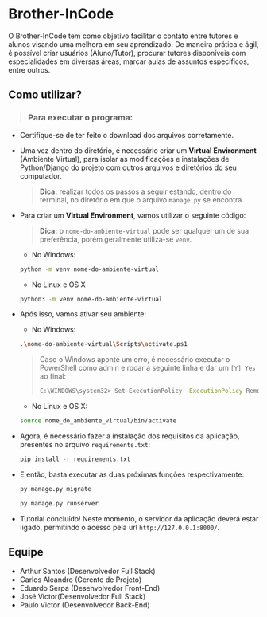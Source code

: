 # Brother-InCode
O Brother-InCode tem como objetivo facilitar o contato entre tutores e alunos visando uma melhora em seu aprendizado. De maneira prática e ágil, é possível criar usuários (Aluno/Tutor), procurar tutores disponíveis com especialidades em diversas áreas, marcar aulas de assuntos específicos, entre outros.

## Como utilizar?

> ### Para executar o programa:

- Certifique-se de ter feito o download dos arquivos corretamente.
- Uma vez dentro do diretório, é necessário criar um **Virtual Environment** (Ambiente Virtual), para isolar as modificações e instalações de Python/Django do projeto com outros arquivos e diretórios do seu computador.
  > **Dica:** realizar todos os passos a seguir estando, dentro do terminal, no diretório em que o arquivo `manage.py` se encontra.

- Para criar um **Virtual Environment**, vamos utilizar o seguinte código:
  > **Dica:** o `nome-do-ambiente-virtual` pode ser qualquer um de sua preferência, porém geralmente utiliza-se `venv`.
  
	- No Windows:
	```sh
    python -m venv nome-do-ambiente-virtual
    ```
    - No Linux e OS X
	```sh
    python3 -m venv nome-do-ambiente-virtual
    ```
- Após isso, vamos ativar seu ambiente:

	- No Windows:
    ```sh
    .\nome-do-ambiente-virtual\Scripts\activate.ps1
    ```
    > Caso o Windows aponte um erro, é necessário executar o PowerShell como admin e rodar a seguinte linha e dar um `[Y] Yes` ao final:
    >```sh
    >C:\WINDOWS\system32> Set-ExecutionPolicy -ExecutionPolicy RemoteSigned
   > ```
    
	- No Linux e OS X:
    ```sh
    source nome_do_ambiente_virtual/bin/activate
    ```

- Agora, é necessário fazer a instalação dos requisitos da aplicação, presentes no arquivo `requirements.txt`:
    ```sh
    pip install -r requirements.txt
    ```

- E então, basta executar as duas próximas funções respectivamente:
    ```sh
    py manage.py migrate
    ```
    ```sh
    py manage.py runserver
    ```

- Tutorial concluído! Neste momento, o servidor da aplicação deverá estar ligado, permitindo o acesso pela url `http://127.0.0.1:8000/`.

## Equipe
- Arthur Santos (Desenvolvedor Full Stack)
- Carlos Aleandro (Gerente de Projeto)
- Eduardo Serpa (Desenvolvedor Front-End)
- José Victor(Desenvolvedor Full Stack)
- Paulo Victor (Desenvolvedor Back-End)
